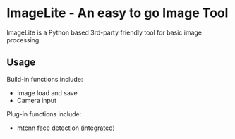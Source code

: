 # ImageLite - An easy to go Image Tool

ImageLite is a Python based 3rd-party friendly tool for basic image processing. 

## Usage

Build-in functions include:

- Image load and save
- Camera input

Plug-in functions include:

- mtcnn face detection (integrated)

